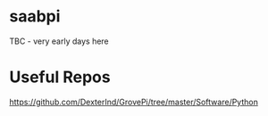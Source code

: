 # saabpi
TBC - very early days here







# Useful Repos
https://github.com/DexterInd/GrovePi/tree/master/Software/Python

